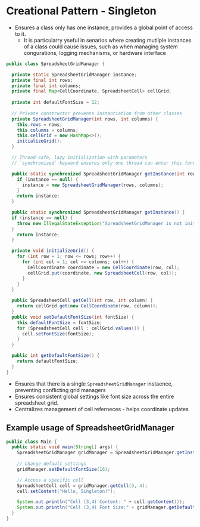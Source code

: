 # Creational Pattern - Singleton

- Ensures a class only has one instance, provides a global point of access to it.
  - It is particularry yseful in senarios where creating mutliple instances of a class could cause issues, such as when managing system congurations, logging mechanisms, or hardware interface

```Java
public class SpreadsheetGridManager {

  private static SpreadsheetGridManager instance;
  private final int rows;
  private final int columns;
  private final Map<CellCoordinate, SpreadsheetCell> cellGrid;
  
  private int defaultFontSize = 12;
  
  // Private constructor prevents instantiation from other classes
  private SpreadsheetGridManager(int rows, int columns) {
    this.rows = rows;
    this.columns = columns;
    this.cellGrid = new HashMap<>();
    initializeGrid();
  }

  // Thread-safe, lazy initialization with parameters
  // `synchronized` keyword ensures only one thread can enter this function at a time.

  public static synchronized SpreadsheetGridManager getInstance(int rows, int columns) {
    if (instance == null) {
      instance = new SpreadsheetGridManager(rows, columns);
    }
    return instance;
  }

  public static synchronized SpreadsheetGridManager getInstance() {
  if (instance == null) {
    throw new IllegalStateException("SpreadsheetGridManager is not initialized yet.");
  }
    return instance;
  }

  private void initializeGrid() {
    for (int row = 1; row <= rows; row++) {
      for (int col = 1; col <= columns; col++) {
        CellCoordinate coordinate = new CellCoordinate(row, col);
        cellGrid.put(coordinate, new SpreadsheetCell(row, col));
      }
    }
  }

  public SpreadsheetCell getCell(int row, int column) {
    return cellGrid.get(new CellCoordinate(row, column));
  }
  public void setDefaultFontSize(int fontSize) {
    this.defaultFontSize = fontSize;
    for (SpreadsheetCell cell : cellGrid.values()) {
      cell.setFontSize(fontSize);
    }
  }

  public int getDefaultFontSize() {
    return defaultFontSize;
  }
}
```

- Ensures that there is a single `SpreadsheetGridManager` instaence, preventing conflicting grid managers
- Ensures consistent global settings like font size across the entire spreadsheet grid.
- Centralizes management of cell referneces -  helps coordinate updates

## Example usage of SpreadsheetGridManager

```Java
public class Main {
  public static void main(String[] args) {
    SpreadsheetGridManager gridManager = SpreadsheetGridManager.getInstance(10, 10);
    
    // Change default settings
    gridManager.setDefaultFontSize(16);

    // Access a specific cell
    SpreadsheetCell cell = gridManager.getCell(3, 4);
    cell.setContent("Hello, Singleton!");

    System.out.println("Cell (3,4) Content: " + cell.getContent());
    System.out.println("Cell (3,4) Font Size:" + gridManager.getDefaultFontSize());
  }
}
```
